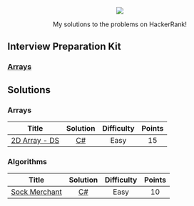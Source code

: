 <p align="center">
	<a href="https://www.hackerrank.com/brandon86"><img src="https://miro.medium.com/max/5522/1*JhV105AX1GNhHhqc8ZunEg.png" ></a>
</p>
<p align="center">
    My solutions to the problems on HackerRank!
</p>

## Interview Preparation Kit
### [Arrays](./README.md#arrays)

## Solutions
### Arrays
| Title           |  Solution       | Difficulty    | Points         |
|---------------- |:---------------:|:-------------:|:--------------:|
| [2D Array - DS](https://www.hackerrank.com/challenges/2d-array)| [C#](./Arrays/Warmup/2D%Array%-%DS/Solution.cs) | Easy | 15 |
### Algorithms
| Title           |  Solution       | Difficulty    | Points         |
|---------------- |:---------------:|:-------------:|:--------------:|
| [Sock Merchant](https://www.hackerrank.com/challenges/sock-merchant)| [C#](./Algorithms/Implementation/Sock%Merchant/Solution.cs) | Easy | 10 |
